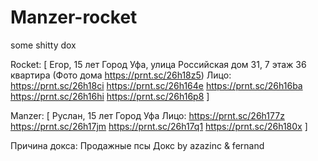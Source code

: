 # Manzer-rocket
some shitty dox


Rocket:
[
Егор, 15 лет
Город Уфа, улица Российская дом 31, 7 этаж 36 квартира
(Фото дома https://prnt.sc/26h18z5)
Лицо: 
https://prnt.sc/26h18ci
https://prnt.sc/26h164e
https://prnt.sc/26h16ba
https://prnt.sc/26h16hi
https://prnt.sc/26h16p8
]

Manzer:
[
Руслан, 15 лет
Город Уфа
Лицо:
https://prnt.sc/26h177z
https://prnt.sc/26h17jm
https://prnt.sc/26h17q1
https://prnt.sc/26h180x
]

Причина докса: Продажные псы
Докс by azazinc & fernand
